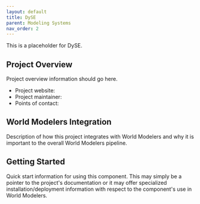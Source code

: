 ```yaml
---
layout: default
title: DySE
parent: Modeling Systems
nav_order: 2
---
```


This is a placeholder for DySE.

## Project Overview

Project overview information should go here.

* Project website: 
* Project maintainer: 
* Points of contact:

## World Modelers Integration

Description of how this project integrates with World Modelers and why it is important to the overall World Modelers pipeline.


## Getting Started

Quick start information for using this component. This may simply be a pointer to the project's documentation or it may offer specialized installation/deployment information with respect to the component's use in World Modelers.